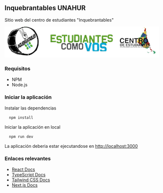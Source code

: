 
## Inquebrantables UNAHUR

Sitio web del centro de estudiantes "Inquebrantables"

![Logo](https://github.com/Frankito14/inquebrantables-next/blob/main/src/assets/images/footer.png?raw=true)


### Requisitos

- NPM 
- Node.js
    
    
### Iniciar la aplicación

Instalar las dependencias

```bash
  npm install
```

Iniciar la aplicación en local

```bash
  npm run dev
```

La aplicación deberia estar ejecutandose en [http://localhost:3000](http://localhost:3000)


### Enlaces relevantes

- [React Docs](https://react.dev/)
- [TypeScript Docs](https://www.typescriptlang.org/docs/handbook/typescript-in-5-minutes.html)
- [Tailwind CSS Docs](https://tailwindcss.com/docs/installation/using-vite)
- [Next.js Docs](https://nextjs.org/docs)
